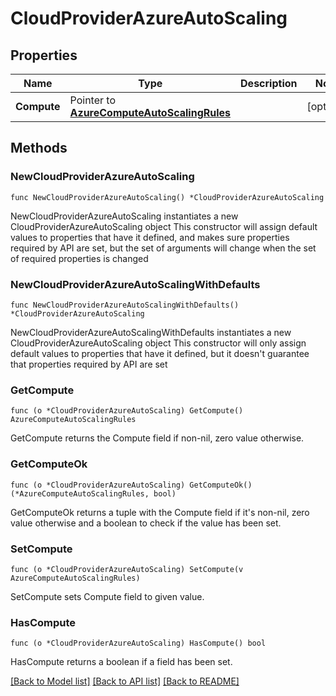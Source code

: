 # CloudProviderAzureAutoScaling

## Properties

Name | Type | Description | Notes
------------ | ------------- | ------------- | -------------
**Compute** | Pointer to [**AzureComputeAutoScalingRules**](AzureComputeAutoScalingRules.md) |  | [optional] 

## Methods

### NewCloudProviderAzureAutoScaling

`func NewCloudProviderAzureAutoScaling() *CloudProviderAzureAutoScaling`

NewCloudProviderAzureAutoScaling instantiates a new CloudProviderAzureAutoScaling object
This constructor will assign default values to properties that have it defined,
and makes sure properties required by API are set, but the set of arguments
will change when the set of required properties is changed

### NewCloudProviderAzureAutoScalingWithDefaults

`func NewCloudProviderAzureAutoScalingWithDefaults() *CloudProviderAzureAutoScaling`

NewCloudProviderAzureAutoScalingWithDefaults instantiates a new CloudProviderAzureAutoScaling object
This constructor will only assign default values to properties that have it defined,
but it doesn't guarantee that properties required by API are set

### GetCompute

`func (o *CloudProviderAzureAutoScaling) GetCompute() AzureComputeAutoScalingRules`

GetCompute returns the Compute field if non-nil, zero value otherwise.

### GetComputeOk

`func (o *CloudProviderAzureAutoScaling) GetComputeOk() (*AzureComputeAutoScalingRules, bool)`

GetComputeOk returns a tuple with the Compute field if it's non-nil, zero value otherwise
and a boolean to check if the value has been set.

### SetCompute

`func (o *CloudProviderAzureAutoScaling) SetCompute(v AzureComputeAutoScalingRules)`

SetCompute sets Compute field to given value.

### HasCompute

`func (o *CloudProviderAzureAutoScaling) HasCompute() bool`

HasCompute returns a boolean if a field has been set.


[[Back to Model list]](../README.md#documentation-for-models) [[Back to API list]](../README.md#documentation-for-api-endpoints) [[Back to README]](../README.md)


